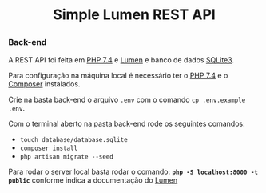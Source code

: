 # <p align="center"> Simple Lumen REST API

### Back-end
A REST API foi feita em [PHP 7.4](https://www.php.net/) e [Lumen](https://lumen.laravel.com/) e banco de dados [SQLite3](https://www.sqlite.org/index.html).

Para configuração na máquina local é necessário ter o [PHP 7.4](https://www.php.net/) e o [Composer](https://getcomposer.org/) instalados.

Crie na basta back-end o arquivo `.env` com o comando `cp .env.example .env`.

Com o terminal aberto na pasta back-end rode os seguintes comandos:

- `touch database/database.sqlite` 
- `composer install`
- `php artisan migrate --seed`

Para rodar o server local basta rodar o comando:
**`php -S localhost:8000 -t public`** conforme indica a documentação do [Lumen](https://lumen.laravel.com/docs/8.x#installation)
~~~
